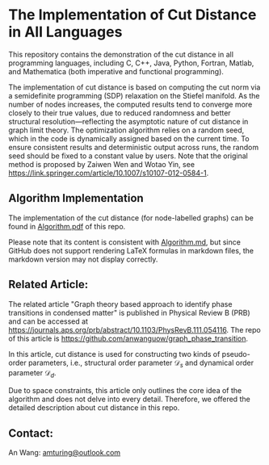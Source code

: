 The Implementation of Cut Distance in All Languages
==============

This repository contains the demonstration of the cut distance in all programming languages, including C, C++, Java, Python, Fortran, Matlab, and Mathematica (both imperative and functional programming).

The implementation of cut distance is based on computing the cut norm via a semidefinite programming (SDP) relaxation on the Stiefel manifold. As the number of nodes increases, the computed results tend to converge more closely to their true values, due to reduced randomness and better structural resolution—reflecting the asymptotic nature of cut distance in graph limit theory. The optimization algorithm relies on a random seed, which in the code is dynamically assigned based on the current time. To ensure consistent results and deterministic output across runs, the random seed should be fixed to a constant value by users. Note that the original method is proposed by Zaiwen Wen and Wotao Yin, see https://link.springer.com/article/10.1007/s10107-012-0584-1.

Algorithm Implementation
-----------------
The implementation of the cut distance (for node-labelled graphs) can be found in [Algorithm.pdf](Algorithm.pdf) of this repo.

Please note that its content is consistent with [Algorithm.md](Algorithm.md), but since GitHub does not support rendering LaTeX formulas in markdown files, the markdown version may not display correctly.

Related Article:
-----------------
The related article "Graph theory based approach to identify phase transitions in condensed matter" is published in Physical Review B (PRB) and can be accessed at https://journals.aps.org/prb/abstract/10.1103/PhysRevB.111.054116.
The repo of this article is https://github.com/anwanguow/graph_phase_transition.

In this article, cut distance is used for constructing two kinds of pseudo-order parameters, i.e., structural order parameter $\mathcal{D}_s$ and dynamical order parameter $\mathcal{D}_d$.

Due to space constraints, this article only outlines the core idea of the algorithm and does not delve into every detail. Therefore, we offered the detailed description about cut distance in this repo.

Contact:
-----------------
An Wang: amturing@outlook.com


